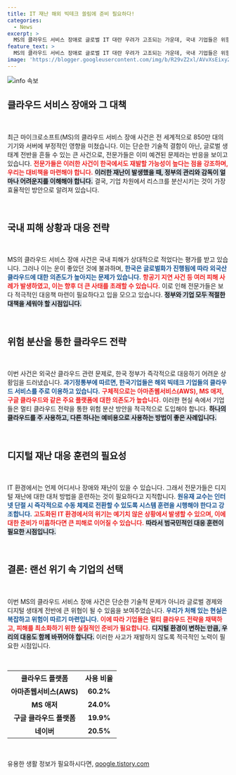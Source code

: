 ```yaml
---
title: IT 재난 해외 빅테크 쏠림에 준비 필요하다!
categories:
  - News
excerpt: >
  MS의 클라우드 서비스 장애로 글로벌 IT 대란 우려가 고조되는 가운데, 국내 기업들은 위험 분산을 위해 멀티 클라우드 도입이 시급하다고 경고하고 있다. 제2의 MS 사태를 대비한 국가적 차원의 대응 체계 마련도 필수적이다.
feature_text: >
  MS의 클라우드 서비스 장애로 글로벌 IT 대란 우려가 고조되는 가운데, 국내 기업들은 위험 분산을 위해 멀티 클라우드 도입이 시급하다고 경고하고 있다. 제2의 MS 사태를 대비한 국가적 차원의 대응 체계 마련도 필수적이다.
image: 'https://blogger.googleusercontent.com/img/b/R29vZ2xl/AVvXsEixyZcFfHzMRdzZMjFBmAUKJYCLCGyLL1o632UiGVXcaFdKo_bkvkuCioo0uUKlGfBVcT3P84aROyZIXSBEx3Aw5nCQ3pTgDom1WDC4m8eifvWiAmWEEVb4x6G_l8C0QH225ldMjyaFvpxGEBGNO37VmDTDMHGhJPq73UglMfDca1-0aw/s1600/blogspot.png'
---
```


<p><img src="https://blogger.googleusercontent.com/img/b/R29vZ2xl/AVvXsEixyZcFfHzMRdzZMjFBmAUKJYCLCGyLL1o632UiGVXcaFdKo_bkvkuCioo0uUKlGfBVcT3P84aROyZIXSBEx3Aw5nCQ3pTgDom1WDC4m8eifvWiAmWEEVb4x6G_l8C0QH225ldMjyaFvpxGEBGNO37VmDTDMHGhJPq73UglMfDca1-0aw/s1600/blogspot.png" alt="info 속보" /></p>

<h2 data-ke-size="size26">클라우드 서비스 장애와 그 대책</h2>

<p data-ke-size="size16">&nbsp;</p>

<p>최근 마이크로소프트(MS)의 클라우드 서비스 장애 사건은 전 세계적으로 850만 대의 기기와 서버에 부정적인 영향을 미쳤습니다. 이는 단순한 기술적 결함이 아닌, 글로벌 생태계 전반을 흔들 수 있는 큰 사건으로, 전문가들은 이미 예견된 문제라는 반응을 보이고 있습니다. <b><span style="color: #ee2323;">전문가들은 이러한 사건이 한국에서도 재발할 가능성이 높다는 점을 강조하며, 우리는 대비책을 마련해야 합니다.</span></b> <b><span style="background-color: #21538527;">이러한 재난이 발생했을 때, 정부의 관리와 감독이 얼마나 어려운지를 이해해야 합니다.</span></b> 결국, 기업 차원에서 리스크를 분산시키는 것이 가장 효율적인 방안으로 알려져 있습니다. </p>

<p data-ke-size="size16">&nbsp;</p>

<h2 data-ke-size="size26">국내 피해 상황과 대응 전략</h2>

<p data-ke-size="size16">&nbsp;</p>

<p>MS의 클라우드 서비스 장애 사건은 국내 피해가 상대적으로 적었다는 평가를 받고 있습니다. 그러나 이는 운이 좋았던 것에 불과하며, <b><span style="color: #1a5490;">한국은 글로벌화가 진행됨에 따라 외국산 클라우드에 대한 의존도가 높아지는 문제가 있습니다.</span></b> <b><span style="color: #ee2323;">항공기 지연 사건 등 여러 피해 사례가 발생하였고, 이는 향후 더 큰 사태를 초래할 수 있습니다.</span></b> 이로 인해 전문가들은 보다 적극적인 대응책 마련이 필요하다고 입을 모으고 있습니다. <b><span style="background-color: #21538527;">정부와 기업 모두 적절한 대책을 세워야 할 시점입니다.</span></b> </p>

<p data-ke-size="size16">&nbsp;</p>

<h2 data-ke-size="size26">위험 분산을 통한 클라우드 전략</h2>

<p data-ke-size="size16">&nbsp;</p>

<p>이번 사건은 외국산 클라우드 관련 문제로, 한국 정부가 즉각적으로 대응하기 어려운 상황임을 드러냈습니다. <b><span style="color: #1a5490;">과기정통부에 따르면, 한국기업들은 해외 빅테크 기업들의 클라우드 서비스를 주로 이용하고 있습니다.</span></b> <b><span style="color: #ee2323;">구체적으로는 아마존웹서비스(AWS), MS 애저, 구글 클라우드와 같은 주요 플랫폼에 대한 의존도가 높습니다.</span></b> 이러한 현실 속에서 기업들은 멀티 클라우드 전략을 통한 위험 분산 방안을 적극적으로 도입해야 합니다. <b><span style="background-color: #21538527;">하나의 클라우드를 주 사용하고, 다른 하나는 예비용으로 사용하는 방법이 좋은 사례입니다.</span></b></p>

<p data-ke-size="size16">&nbsp;</p>

<h2 data-ke-size="size26">디지털 재난 대응 훈련의 필요성</h2>

<p data-ke-size="size16">&nbsp;</p>

<p>IT 환경에서는 언제 어디서나 장애와 재난이 있을 수 있습니다. 그래서 전문가들은 디지털 재난에 대한 대처 방법을 훈련하는 것이 필요하다고 지적합니다. <b><span style="color: #1a5490;">원유재 교수는 인터넷 단절 시 즉각적으로 수동 체제로 전환할 수 있도록 시스템 훈련을 시행해야 한다고 강조합니다.</span></b> <b><span style="color: #ee2323;">고도화된 IT 환경에서의 위기는 예기치 않은 상황에서 발생할 수 있으며, 이에 대한 준비가 미흡하다면 큰 피해로 이어질 수 있습니다.</span></b> <b><span style="background-color: #21538527;">따라서 범국민적인 대응 훈련이 필요한 시점입니다.</span></b></p>

<p data-ke-size="size16">&nbsp;</p>

<h2 data-ke-size="size26">결론: 랜선 위기 속 기업의 선택</h2>

<p data-ke-size="size16">&nbsp;</p>

<p>이번 MS의 클라우드 서비스 장애 사건은 단순한 기술적 문제가 아니라 글로벌 경제와 디지털 생태계 전반에 큰 위협이 될 수 있음을 보여주었습니다. <b><span style="color: #1a5490;">우리가 처해 있는 현실은 복잡하고 위험이 따르기 마련입니다.</span></b> <b><span style="color: #ee2323;">이에 따라 기업들은 멀티 클라우드 전략을 채택하고, 피해를 최소화하기 위한 실질적인 준비가 필요합니다.</span></b> <b><span style="background-color: #21538527;">디지털 환경이 변하는 만큼, 우리의 대응도 함께 바뀌어야 합니다.</span></b> 이러한 사고가 재발하지 않도록 적극적인 노력이 필요한 시점입니다. </p>

<p data-ke-size="size16">&nbsp;</p>

<table>
    <tr>
        <th>클라우드 플랫폼</th>
        <th>사용 비율</th>
    </tr>
    <tr>
        <td style="text-align: center; height: 17px;"><b>아마존웹서비스(AWS)</b></td>
        <td style="text-align: center; height: 17px;"><b>60.2%</b></td>
    </tr>
    <tr>
        <td style="text-align: center; height: 17px;"><b>MS 애저</b></td>
        <td style="text-align: center; height: 17px;"><b>24.0%</b></td>
    </tr>
    <tr>
        <td style="text-align: center; height: 17px;"><b>구글 클라우드 플랫폼</b></td>
        <td style="text-align: center; height: 17px;"><b>19.9%</b></td>
    </tr>
    <tr>
        <td style="text-align: center; height: 17px;"><b>네이버</b></td>
        <td style="text-align: center; height: 17px;"><b>20.5%</b></td>
    </tr>
</table>

<p data-ke-size="size16">&nbsp;</p>
유용한 생활 정보가 필요하시다면, <a href="https://qoogle.tistory.com" rel="dofollow">qoogle.tistory.com</a>


